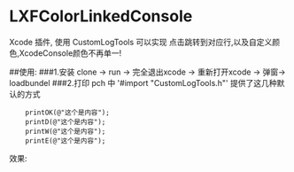 # LXFColorLinkedConsole
Xcode 插件, 使用 CustomLogTools 可以实现 点击跳转到对应行,以及自定义颜色,XcodeConsole颜色不再单一!

##使用:
###1.安装
clone -> run -> 完全退出xcode -> 重新打开xcode -> 弹窗-> loadbundel 
###2.打印
pch 中 '#import "CustomLogTools.h"'
提供了这几种默认的方式
```
    printOK(@"这个是内容");
    printD(@"这个是内容");
    printW(@"这个是内容");
    printE(@"这个是内容");
```
效果:



